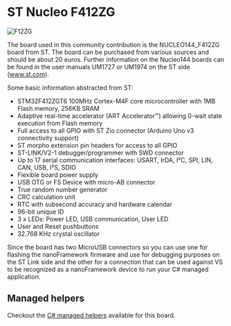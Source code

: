 # ST Nucleo F412ZG

![F12ZG](https://www.st.com/bin/ecommerce/api/image.PF262641.en.feature-description-include-personalized-no-cpn-medium.jpg)

The board used in this community contribution is the NUCLEO144_F412ZG board from ST. The board can be purchased from various sources and should be about 20 euros. Further information on the Nucleo144 boards can be found in the user manuals UM1727 or UM1974 on the ST side (www.st.com). 

Some basic information abstracted from ST:

- STM32F412ZGT6 100MHz Cortex-M4F core microcontroller with 1MB Flash memory, 256KB SRAM
- Adaptive real-time accelerator (ART Accelerator™) allowing 0-wait state execution from Flash memory
- Full access to all GPIO with ST Zio connector (Arduino Uno v3 connectivity support)
- ST morpho extension pin headers for access to all GPIO
- ST-LINK/V2-1 debugger/programmer with SWD connector
- Up to 17 serial communication interfaces: USART, IrDA, I²C, SPI, LIN, CAN, USB, I²S, SDIO
- Flexible board power supply
- USB OTG or FS Device with micro-AB connector
- True random number generator
- CRC calculation unit
- RTC with subsecond accuracy and hardware calendar
- 96-bit unique ID
- 3 x LEDs: Power LED, USB communication, User LED
- User and Reset pushbuttons
- 32.768 KHz crystal oscillator

Since the board has two MicroUSB connectors so you can use one for flashing the nanoFramework firmware and use for debugging purposes on the ST Link side and the other for a connection that can be used against VS to be recognized as a nanoFramework device to run your C# managed application.

## Managed helpers

Checkout the [C# managed helpers](https://github.com/nanoframework/nf-Community-Targets/tree/main/ChibiOS/ST_NUCLEO144_F412ZG_NF/managed_helpers) available for this board.
